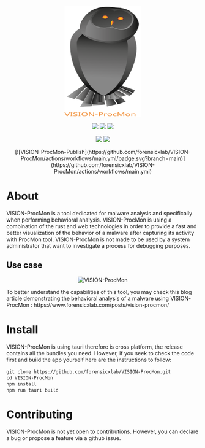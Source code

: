 <p align="center">
<img src="https://github.com/forensicxlab/VISION-ProcMon/blob/main/src/assets/vision_readme.svg"  width="200" height="290" alt="VISION-ProcMon"/>
</p>


<p align="center">
    <img src="https://img.shields.io/badge/Linux-FCC624?style=for-the-badge&logo=linux&logoColor=black" />
    <img src="https://img.shields.io/badge/mac%20os-000000?style=for-the-badge&logo=apple&logoColor=white"/>
    <img src="https://img.shields.io/badge/Windows-0078D6?style=for-the-badge&logo=windows&logoColor=white"/>
</p>


<p align="center">
    <img src="https://img.shields.io/badge/TypeScript-007ACC?style=for-the-badge&logo=typescript&logoColor=white" />
    <img src="https://img.shields.io/badge/Rust-000000?style=for-the-badge&logo=rust&logoColor=white"/>
</p>
<p align="center">
    [![VISION-ProcMon-Publish](https://github.com/forensicxlab/VISION-ProcMon/actions/workflows/main.yml/badge.svg?branch=main)](https://github.com/forensicxlab/VISION-ProcMon/actions/workflows/main.yml)
</p>

# About

VISION-ProcMon is a tool dedicated for malware analysis and specifically when performing behavioral analysis. VISION-ProcMon is using a combination of the rust and web technologies in order to provide a fast and better visualization of the behavior of a malware after capturing its activity with ProcMon tool. VISION-ProcMon is not made to be used by a system administrator that want to investigate a process for debugging purposes.

## Use case

<p align="center">
<img src="https://www.forensicxlab.com/images/vision_procmon/9.png" alt="VISION-ProcMon"/>
</p>
To better understand the capabilities of this tool, you may check this blog article demonstrating the behavioral analysis of a malware using VISION-ProcMon : https://www.forensicxlab.com/posts/vision-procmon/

# Install
VISION-ProcMon is using tauri therefore is cross platform, the release contains all the bundles you need. 
However, if you seek to check the code first and build the app yourself here are the instructions to follow:

```
git clone https://github.com/forensicxlab/VISION-ProcMon.git
cd VISION-ProcMon
npm install 
npm run tauri build
```

# Contributing
VISION-ProcMon is not yet open to contributions. However, you can declare a bug or propose a feature via a github issue.
